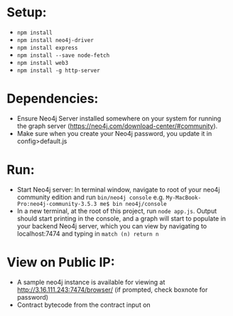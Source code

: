 # Setup:
- ```npm install```
- ```npm install neo4j-driver```
- ```npm install express```
- ```npm install --save node-fetch```
- ```npm install web3```
- ```npm install -g http-server```

# Dependencies:
- Ensure Neo4j Server installed somewhere on your system for running the graph server (https://neo4j.com/download-center/#community). 
- Make sure when you create your Neo4j password, you update it in config>default.js

# Run:
- Start Neo4j server: In terminal window, navigate to root of your neo4j community edition and run ```bin/neo4j console```
e.g. ```My-MacBook-Pro:neo4j-community-3.5.3 me$ bin neo4j/console```
- In a new terminal, at the root of this project, run ```node app.js```. Output should start printing in the console, and a graph will start to populate in your backend Neo4j server, which you can view by navigating to localhost:7474 and typing in ```match (n) return n```

# View on Public IP:
- A sample neo4j instance is available for viewing at http://3.16.111.243:7474/browser/ (if prompted, check boxnote for password)
- Contract bytecode from the contract input on 
